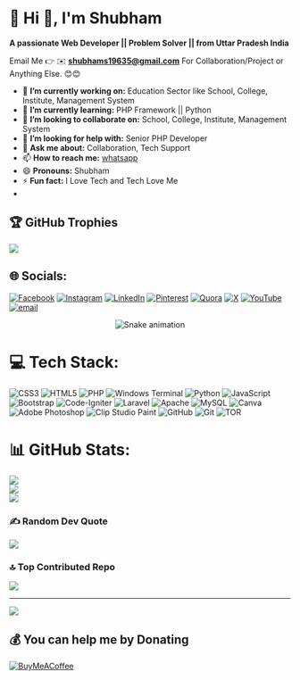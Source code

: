 # 💫 Hi 👋, I'm Shubham
**A passionate Web Developer || Problem Solver || from Uttar Pradesh India**

Email Me 👉 ✉️ **shubhams19635@gmail.com** For Collaboration/Project or Anything Else. 😊😊

- 🔭 **I’m currently working on:** Education Sector like School, College, Institute, Management System
- 🌱 **I’m currently learning:** PHP Framework || Python
- 👯 **I’m looking to collaborate on:** School, College, Institute, Management System
- 🤔 **I’m looking for help with:** Senior PHP Developer
- 💬 **Ask me about:** Collaboration, Tech Support
- 📫 **How to reach me:** [whatsapp](https://wa.me/916392111086)
- 😄 **Pronouns:** Shubham
- ⚡ **Fun fact:** I Love Tech and Tech Love Me
- 
## 🏆 GitHub Trophies
![](https://github-profile-trophy.vercel.app/?username=Coder-shubham02&theme=radical&no-frame=false&no-bg=true&margin-w=4)

## 🌐 Socials:
[![Facebook](https://img.shields.io/badge/Facebook-%231877F2.svg?logo=Facebook&logoColor=white)](https://facebook.com/profile.php?id=100020436072758) [![Instagram](https://img.shields.io/badge/Instagram-%23E4405F.svg?logo=Instagram&logoColor=white)](https://instagram.com/army_lovers_shubham1212) [![LinkedIn](https://img.shields.io/badge/LinkedIn-%230077B5.svg?logo=linkedin&logoColor=white)](https://linkedin.com/in/shubham-sharma-850010286) [![Pinterest](https://img.shields.io/badge/Pinterest-%23E60023.svg?logo=Pinterest&logoColor=white)](https://pinterest.com/shubhams19635) [![Quora](https://img.shields.io/badge/Quora-%23B92B27.svg?logo=Quora&logoColor=white)](https://quora.com/profile/Shubham-S-81) [![X](https://img.shields.io/badge/X-black.svg?logo=X&logoColor=white)](https://x.com/ShubhamS1086633) [![YouTube](https://img.shields.io/badge/YouTube-%23FF0000.svg?logo=YouTube&logoColor=white)](https://youtube.com/@@NSwebDeveloper) [![email](https://img.shields.io/badge/Email-D14836?logo=gmail&logoColor=white)](mailto:shubhams19635@gmail.com) 

<!-- Snake Game Repo View -->
<div align="center">
  <img src="https://profile-readme-generator.com/assets/snake.svg" alt="Snake animation" />
</div>



# 💻 Tech Stack:
![CSS3](https://img.shields.io/badge/css3-%231572B6.svg?style=for-the-badge&logo=css3&logoColor=white) ![HTML5](https://img.shields.io/badge/html5-%23E34F26.svg?style=for-the-badge&logo=html5&logoColor=white) ![PHP](https://img.shields.io/badge/php-%23777BB4.svg?style=for-the-badge&logo=php&logoColor=white) ![Windows Terminal](https://img.shields.io/badge/Windows%20Terminal-%234D4D4D.svg?style=for-the-badge&logo=windows-terminal&logoColor=white) ![Python](https://img.shields.io/badge/python-3670A0?style=for-the-badge&logo=python&logoColor=ffdd54) ![JavaScript](https://img.shields.io/badge/javascript-%23323330.svg?style=for-the-badge&logo=javascript&logoColor=%23F7DF1E) ![Bootstrap](https://img.shields.io/badge/bootstrap-%238511FA.svg?style=for-the-badge&logo=bootstrap&logoColor=white) ![Code-Igniter](https://img.shields.io/badge/CodeIgniter-%23EF4223.svg?style=for-the-badge&logo=codeIgniter&logoColor=white) ![Laravel](https://img.shields.io/badge/laravel-%23FF2D20.svg?style=for-the-badge&logo=laravel&logoColor=white) ![Apache](https://img.shields.io/badge/apache-%23D42029.svg?style=for-the-badge&logo=apache&logoColor=white) ![MySQL](https://img.shields.io/badge/mysql-4479A1.svg?style=for-the-badge&logo=mysql&logoColor=white) ![Canva](https://img.shields.io/badge/Canva-%2300C4CC.svg?style=for-the-badge&logo=Canva&logoColor=white) ![Adobe Photoshop](https://img.shields.io/badge/adobe%20photoshop-%2331A8FF.svg?style=for-the-badge&logo=adobe%20photoshop&logoColor=white) ![Clip Studio Paint](https://img.shields.io/badge/ClipStudioPaint-%23CFD3D3.svg?style=for-the-badge&logo=ClipStudioPaint&logoColor=white) ![GitHub](https://img.shields.io/badge/github-%23121011.svg?style=for-the-badge&logo=github&logoColor=white) ![Git](https://img.shields.io/badge/git-%23F05033.svg?style=for-the-badge&logo=git&logoColor=white) ![TOR](https://img.shields.io/badge/tor-%237E4798.svg?style=for-the-badge&logo=tor-project&logoColor=white)
# 📊 GitHub Stats:
![](https://github-readme-stats.vercel.app/api?username=Coder-shubham02&theme=dark&hide_border=false&include_all_commits=true&count_private=false)<br/>
![](https://nirzak-streak-stats.vercel.app/?user=Coder-shubham02&theme=dark&hide_border=false)<br/>
![](https://github-readme-stats.vercel.app/api/top-langs/?username=Coder-shubham02&theme=dark&hide_border=false&include_all_commits=true&count_private=false&layout=compact)

### ✍️ Random Dev Quote
![](https://quotes-github-readme.vercel.app/api?type=horizontal&theme=radical)

### 🔝 Top Contributed Repo
![](https://github-contributor-stats.vercel.app/api?username=Coder-shubham02&limit=5&theme=dark&combine_all_yearly_contributions=true)

---
[![](https://visitcount.itsvg.in/api?id=Coder-shubham02&icon=0&color=0)](https://visitcount.itsvg.in)

  ## 💰 You can help me by Donating
  [![BuyMeACoffee](https://img.shields.io/badge/Buy%20Me%20a%20Coffee-ffdd00?style=for-the-badge&logo=buy-me-a-coffee&logoColor=black)](https://buymeacoffee.com/shubhamsharma01) 

  
<!-- Proudly created with GPRM ( https://gprm.itsvg.in ) -->
